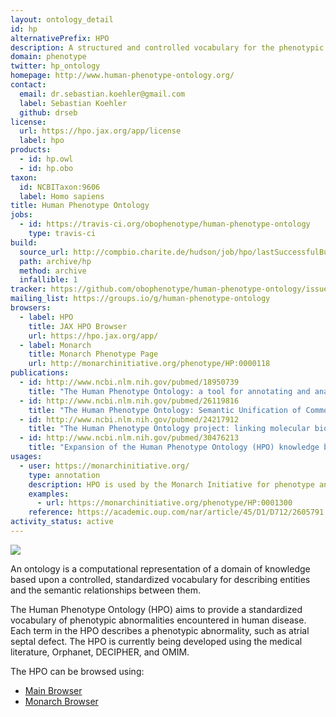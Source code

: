 ```yaml
---
layout: ontology_detail
id: hp
alternativePrefix: HPO
description: A structured and controlled vocabulary for the phenotypic features encountered in human hereditary and other disease.
domain: phenotype
twitter: hp_ontology
homepage: http://www.human-phenotype-ontology.org/
contact:
  email: dr.sebastian.koehler@gmail.com
  label: Sebastian Koehler
  github: drseb
license:
  url: https://hpo.jax.org/app/license
  label: hpo
products:
  - id: hp.owl
  - id: hp.obo
taxon:
  id: NCBITaxon:9606
  label: Homo sapiens
title: Human Phenotype Ontology
jobs:
  - id: https://travis-ci.org/obophenotype/human-phenotype-ontology
    type: travis-ci
build:
  source_url: http://compbio.charite.de/hudson/job/hpo/lastSuccessfulBuild/artifact/*zip*/archive.zip
  path: archive/hp
  method: archive
  infallible: 1
tracker: https://github.com/obophenotype/human-phenotype-ontology/issues/
mailing_list: https://groups.io/g/human-phenotype-ontology
browsers:
  - label: HPO
    title: JAX HPO Browser
    url: https://hpo.jax.org/app/
  - label: Monarch
    title: Monarch Phenotype Page
    url: http://monarchinitiative.org/phenotype/HP:0000118
publications:
  - id: http://www.ncbi.nlm.nih.gov/pubmed/18950739
    title: "The Human Phenotype Ontology: a tool for annotating and analyzing human hereditary disease."
  - id: http://www.ncbi.nlm.nih.gov/pubmed/26119816
    title: "The Human Phenotype Ontology: Semantic Unification of Common and Rare Disease."
  - id: http://www.ncbi.nlm.nih.gov/pubmed/24217912
    title: "The Human Phenotype Ontology project: linking molecular biology and disease through phenotype data."
  - id: http://www.ncbi.nlm.nih.gov/pubmed/30476213
    title: "Expansion of the Human Phenotype Ontology (HPO) knowledge base and resources."
usages:
  - user: https://monarchinitiative.org/
    type: annotation
    description: HPO is used by the Monarch Initiative for phenotype annotations.
    examples:
      - url: https://monarchinitiative.org/phenotype/HP:0001300
    reference: https://academic.oup.com/nar/article/45/D1/D712/2605791
activity_status: active
---
```


<img src="https://raw.githubusercontent.com/obophenotype/human-phenotype-ontology/master/logo/HPO-logo-black_small.png"/>

An ontology is a computational representation of a domain of knowledge based upon a controlled, standardized vocabulary for describing entities and the semantic relationships between them.

The Human Phenotype Ontology (HPO) aims to provide a standardized vocabulary of phenotypic abnormalities encountered in human disease. Each term in the HPO describes a phenotypic abnormality, such as atrial septal defect. The HPO is currently being developed using the medical literature, Orphanet, DECIPHER, and OMIM.

The HPO can be browsed using:

 * [Main Browser](https://hpo.jax.org/)
 * [Monarch Browser](https://monarchinitiative.org/phenotype/HP:0000118)

